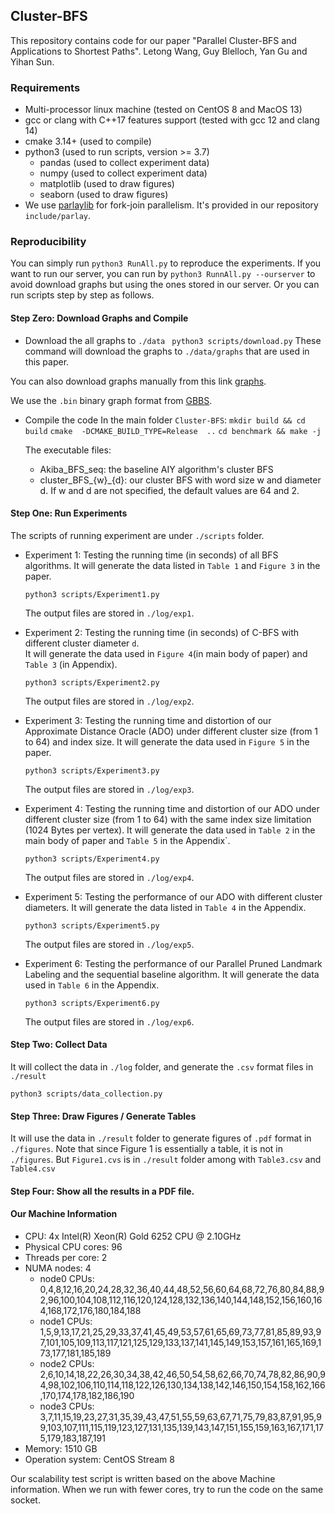 ## Cluster-BFS
This repository contains code for our paper "Parallel Cluster-BFS and Applications to Shortest Paths". Letong Wang, Guy Blelloch, Yan Gu and Yihan Sun.

### Requirements

- Multi-processor linux machine (tested on CentOS 8 and MacOS 13)
- gcc or clang with C++17 features support (tested with gcc 12 and clang 14)
- cmake 3.14+ (used to compile)
- python3 (used to run scripts, version >= 3.7)
  - pandas (used to collect experiment data)
  - numpy (used to collect experiment data)
  - matplotlib (used to draw figures)
  - seaborn (used to draw figures) 
- We use <a href="https://github.com/cmuparlay/parlaylib">parlaylib</a> for fork-join parallelism. It's provided in our repository `include/parlay`.


### Reproducibility

You can simply run `python3 RunAll.py` to reproduce the experiments. If you want to run our server, you can run by `python3 RunnAll.py --ourserver` to avoid download graphs but using the ones stored in our server. Or you can run scripts step by step as follows.
#### Step Zero: Download Graphs and Compile
- Download the all graphs to `./data`
  ``` python3 scripts/download.py```
These command will download the graphs to `./data/graphs` that are used in this paper. 

You can also download graphs manually from this link [graphs](https://pasgal-bs.cs.ucr.edu/bin/).

We use the `.bin` binary graph format from [GBBS](https://github.com/ParAlg/gbbs).

- Compile the code
  In the main folder `Cluster-BFS`:
  ```mkdir build && cd build```
  ```cmake  -DCMAKE_BUILD_TYPE=Release  ..```
  ```cd benchmark && make -j```
  
  
  The executable files:
  - Akiba_BFS_seq: the baseline AIY algorithm's cluster BFS
  - cluster_BFS_{w}_{d}: our cluster BFS with word size w and diameter d. If w and d are not specified, the default values are 64 and 2.




#### Step One: Run Experiments
The scripts of running experiment are under `./scripts` folder.
- Experiment 1: Testing the running time (in seconds) of all BFS algorithms. It will generate the data listed in `Table 1` and `Figure 3` in the paper.

  ``` python3 scripts/Experiment1.py ```
  
  The output files are stored in `./log/exp1`.
- Experiment 2: Testing the running time (in seconds) of C-BFS with different cluster diameter `d`.  
 It will generate the data used in `Figure 4`(in main body of paper) and `Table 3` (in Appendix). 

  ```python3 scripts/Experiment2.py```

  The output files are stored in `./log/exp2`.
- Experiment 3: Testing the running time and distortion of our Approximate Distance Oracle (ADO) under different cluster size (from 1 to 64) and index size. It will generate the data used in `Figure 5` in the paper.

  ```python3 scripts/Experiment3.py```

  The output files are stored in `./log/exp3`.
- Experiment 4: Testing the running time and distortion of our ADO under different cluster size (from 1 to 64) with the same index size limitation (1024 Bytes per vertex). It will generate the data used in `Table 2` in the main body of paper and `Table 5` in the Appendix`.

  ```python3 scripts/Experiment4.py```
  
  The output files are stored in `./log/exp4`.
- Experiment 5:  Testing the performance of our ADO with different cluster diameters. It will generate the data listed in `Table 4` in the Appendix.

  ```python3 scripts/Experiment5.py```

  The output files are stored in `./log/exp5`.
- Experiment 6: Testing the performance of our Parallel Pruned Landmark Labeling and the sequential baseline algorithm. It will generate the data used in `Table 6` in the Appendix.

  ```python3 scripts/Experiment6.py```

  The output files are stored in `./log/exp6`.

#### Step Two: Collect Data
It will collect the data in `./log` folder, and generate the `.csv` format files in `./result`

```python3 scripts/data_collection.py```


#### Step Three: Draw Figures / Generate Tables
It will use the data in `./result` folder to generate figures of `.pdf` format in `./figures`.
Note that since Figure 1 is essentially a table, it is not in `./figures`. But `Figure1.cvs` is in `./result` folder among with `Table3.csv` and `Table4.csv`

#### Step Four: Show all the results in a PDF file.


#### Our Machine Information
- CPU: 4x Intel(R) Xeon(R) Gold 6252 CPU @ 2.10GHz
- Physical CPU cores: 96
- Threads per core: 2
- NUMA nodes: 4
  - node0 CPUs: 0,4,8,12,16,20,24,28,32,36,40,44,48,52,56,60,64,68,72,76,80,84,88,92,96,100,104,108,112,116,120,124,128,132,136,140,144,148,152,156,160,164,168,172,176,180,184,188
  - node1 CPUs: 1,5,9,13,17,21,25,29,33,37,41,45,49,53,57,61,65,69,73,77,81,85,89,93,97,101,105,109,113,117,121,125,129,133,137,141,145,149,153,157,161,165,169,173,177,181,185,189
  - node2 CPUs: 2,6,10,14,18,22,26,30,34,38,42,46,50,54,58,62,66,70,74,78,82,86,90,94,98,102,106,110,114,118,122,126,130,134,138,142,146,150,154,158,162,166,170,174,178,182,186,190
  - node3 CPUs: 3,7,11,15,19,23,27,31,35,39,43,47,51,55,59,63,67,71,75,79,83,87,91,95,99,103,107,111,115,119,123,127,131,135,139,143,147,151,155,159,163,167,171,175,179,183,187,191
- Memory: 1510 GB
- Operation system: CentOS Stream 8

Our scalability test script is written based on the above Machine information. When we run with fewer cores, try to run the code on the same socket.
